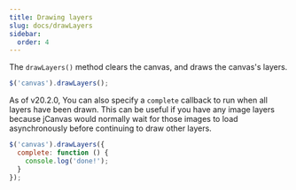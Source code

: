 ```yaml
---
title: Drawing layers
slug: docs/drawLayers
sidebar:
  order: 4
---
```


The `drawLayers()` method clears the canvas, and draws the canvas's layers.

```js
$('canvas').drawLayers();
```

As of v20.2.0, You can also specify a `complete` callback to run when all layers have been drawn. This can be useful if you have any image layers because jCanvas would normally wait for those images to load asynchronously before continuing to draw other layers.

```js
$('canvas').drawLayers({
  complete: function () {
    console.log('done!');
  }
});
```
